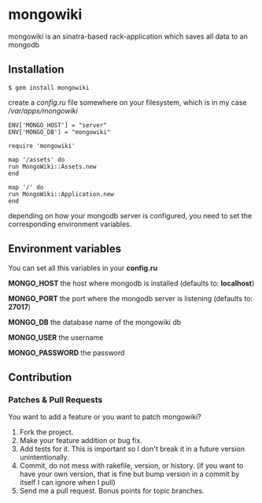 mongowiki
=========

mongowiki is an sinatra-based rack-application which saves all data to an mongodb

Installation
------------

	$ gem install mongowiki
	
create a *config.ru* file somewhere on your filesystem, which is in my case */var/apps/mongowiki*

	ENV['MONGO_HOST'] = "server"
	ENV['MONGO_DB'] = "mongowiki"

	require 'mongowiki'

	map '/assets' do
  	run MongoWiki::Assets.new
	end

	map '/' do
  	run MongoWiki::Application.new
	end	
	
depending on how your mongodb server is configured, you need to set the corresponding environment variables.
	
Environment variables
--------------------

You can set all this variables in your **config.ru**

**MONGO_HOST**
the host where mongodb is installed (defaults to: **localhost**)

**MONGO_PORT**
the port where the mongodb server is listening (defaults to: **27017**)

**MONGO_DB**
the database name of the mongowiki db

**MONGO_USER**
the username 

**MONGO_PASSWORD**
the password 

Contribution
------------

### Patches & Pull Requests

You want to add a feature or you want to patch mongowiki?

1. Fork the project.
2. Make your feature addition or bug fix.
3. Add tests for it. This is important so I don't break it in a future version unintentionally.
4. Commit, do not mess with rakefile, version, or history. (if you want to have your own version, that is fine but bump version in a commit by itself I can ignore	when I pull)
5. Send me a pull request. Bonus points for topic branches.